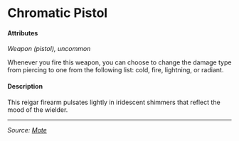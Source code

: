 # Chromatic Pistol

#### Attributes

_Weapon (pistol), uncommon_

Whenever you fire this weapon, you can choose to change the damage type from piercing to one from the following list: cold, fire, lightning, or radiant.

#### Description

This reigar firearm pulsates lightly in iridescent shimmers that reflect the mood of the wielder.

---

_Source: [Mote](https://github.com/mpanighetti/dnd5e-mote)_
